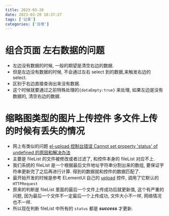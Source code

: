 ```yaml
---
title: 2023-03-20
date: 2023-03-20 10:37:27
tags: ['记录']
categories: ['日常']
---
```


# 组合页面 左右数据的问题

- 左边没有数据的时候, 一般的期望是清空右边的数据.
- 但是左边没有数据的时候, 不会通过左右 select 到的数据,来触发右边的 select.
- 区别于右边直接查询出来没有数据.
- 这个时候就要通过之前特殊处理的`{dataEmpty:true}` 来处理, 如果左边是没有数据的, 清空右边的数据.

# 缩略图类型的图片上传控件 多文件上传的时候有丢失的情况

- 网上有类似的问题 [el-upload 控制台错误 Cannot set property 'status' of undefined 的原因和解决办法](https://blog.csdn.net/sinat_36521655/article/details/105078142)
- 主要是 fileList 的文件被修改或者过滤了, 和控件本身的 fileList 对应不上.
- 我们系统的 fileList 是一个根据最后文件地址字符串分割出来的数组, 要保证字符串更新完了之后再进行计算. 得到的数据就和控件的数据匹配了.
- 最开始开发的时候是参考 ELementUI 自己的 [upload](https://github.com/ElemeFE/element/blob/dev/packages/upload/src/upload.vue) 控件, 调用了它默认的`HTTPRequest`
- 原来的判断是 fileList 里面的最后一个文件上传成功后就更新值, 这个有严重的问题, 因为最后一个文件不一定最后一个上传成功, 文件大小不一样, 网络情况也不一样.
- 所以现在判断 fileList 中所有的 `status` 都是 **_success_** 才更新.
